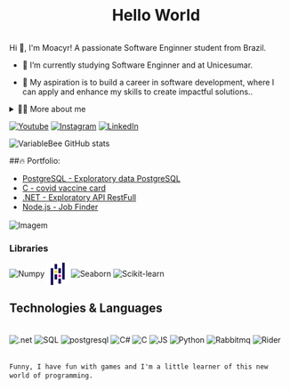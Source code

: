 <!--título-->
<div id="user-content-toc">
  <ul align="center">
    <summary><h1 style="display: inline-block">Hello World</h1></summary>
</div>

<!-- Presentation -->
<p>
  Hi 👋, I'm Moacyr! A passionate Software Enginner student from Brazil.

  - 🌱 I’m currently studying Software Enginner and at Unicesumar.

  - 🔭 My aspiration is to build a career in software development, where I can apply and enhance my skills to create impactful solutions..
</p>

<!-- Dropdown -->
<details>
  <summary>👨‍💻 More about me</summary>

  - 💬 I am 29 years old and currently reside in Brazil. I have experience in SQL, JavaScript, and .NET. Throughout my career, I have always worked hard, which has allowed me to develop strong communication skills and proficiency in data handling. This dedication to my work has been instrumental in my professional growth.


  - ⚡ I enjoy reading, whether it’s a captivating book or an engaging comic, as well as watching movies and immersing myself in games! I believe that our personal interests contribute to a more refined perception of things and enhance our problem-solving skills. \o/ I also find joy in exploring new cultures, learning about innovative technologies, and participating in outdoor activities. These experiences not only broaden my horizons but also provide fresh perspectives that can be applied in various situations.
</details>

<!-- Links -->
[![Youtube](https://img.shields.io/badge/YouTube-FF0000?style=for-the-badge&logo=youtube&logoColor=white)](https://www.youtube.com/channel/UC9nJSNYoMOAV8v6Lr3eWVIA)
[![Instagram](https://img.shields.io/badge/Instagram-E4405F?style=for-the-badge&logo=instagram&logoColor=white)](https://www.instagram.com/kenedy_camacho/)
[![LinkedIn](https://img.shields.io/badge/LinkedIn-0077B5?style=for-the-badge&logo=linkedin&logoColor=white)](https://www.linkedin.com/in/moacyrkennedy/)


<!-- GithubStats -->
![VariableBee GitHub stats](https://github-readme-stats.vercel.app/api?username=moacyrkennedy&show_icons=true&theme=gotham)

<!-- Portfolio -->
##🔥 Portfolio:
- [PostgreSQL - Exploratory data PostgreSQL](https://github.com/MoacyrKennedy/Trabalho-final-PostgreSQL)
- [C - covid vaccine card ](https://github.com/MoacyrKennedy/Projeto-final-Cart-o-covid-em-c)
- [.NET - Exploratory API RestFull ](https://github.com/MoacyrKennedy/ControleFacil)
-  [Node.js - Job Finder](https://github.com/MoacyrKennedy/JOBFINDER)
  

<!-- GIF -->
<p align="left">
  <img align="center" src="https://github.com/VariableBee/VariableBee/assets/77739311/4e9f41af-6b57-49a7-b15a-74322e96b4d7" alt="Imagem">
</p>



  
  <!-- Skills: Libraries -->
  <div style="flex-basis: 48%;">
    <h3>Libraries</h3>
    <img align="center" alt="Numpy" height="30" width="40" src="https://cdn.jsdelivr.net/gh/devicons/devicon/icons/numpy/numpy-original.svg">
    <img align="center" alt="Pandas" src="https://raw.githubusercontent.com/devicons/devicon/2ae2a900d2f041da66e950e4d48052658d850630/icons/pandas/pandas-original.svg" alt="pandas" width="40" height="40"/>
    <img align="center" alt="Seaborn" src="https://seaborn.pydata.org/_images/logo-mark-lightbg.svg" alt="seaborn" width="40" height="40"/>
    <img align="center" alt="Scikit-learn" src="https://upload.wikimedia.org/wikipedia/commons/0/05/Scikit_learn_logo_small.svg" alt="scikit_learn" width="40" height="40"/>
  </div>


  ## Technologies & Languages 

  <div style="display: inline-block>"><br/>
    <img align = "center" alt =".net" src="https://img.shields.io/badge/.NET-5C2D91?style=for-the-badge&logo=.net&logoColor=white"/>
    <img align = "center" alt ="SQL" src="https://img.shields.io/badge/Microsoft_SQL_Server-CC2927?style=for-the-badge&logo=microsoft-sql-server&logoColor=white"/>
    <img align = "center" alt ="postgresql" src="https://img.shields.io/badge/PostgreSQL-316192?style=for-the-badge&logo=postgresql&logoColor=white"/>
    <img align = "center" alt ="C#" src="https://img.shields.io/badge/C%23-239120?style=for-the-badge&logo=c-sharp&logoColor=white"/>
    <img align = "center" alt ="C" src="https://img.shields.io/badge/C-00599C?style=for-the-badge&logo=c&logoColor=white"/>
    <img align = "center" alt ="JS" src="https://img.shields.io/badge/JavaScript-F7DF1E?style=for-the-badge&logo=javascript&logoColor=black"/>
    <img align = "center" alt ="Python" src="https://img.shields.io/badge/Python-3776AB?style=for-the-badge&logo=python&logoColor=white"/>
    <img align = "center" alt ="Rabbitmq" src="https://img.shields.io/badge/rabbitmq-%23FF6600.svg?&style=for-the-badge&logo=rabbitmq&logoColor=white"/>
    <img align = "center" alt ="Rider" src ="https://img.shields.io/badge/Rider-000000?style=for-the-badge&logo=Rider&logoColor=white"/>
  </div><br/>
  

    Funny, I have fun with games and I'm a little learner of this new world of programming.
 
